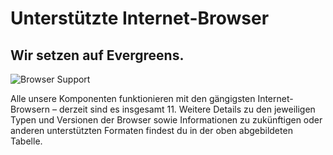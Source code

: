 # Unterstützte Internet-Browser

## Wir setzen auf Evergreens.

![Browser Support](assets/1_setup/3_scale-for-developers/Browser-support-scale.png)

Alle unsere Komponenten funktionieren mit den gängigsten Internet-Browsern – derzeit sind es insgesamt 11. 
Weitere Details zu den jeweiligen Typen und Versionen der Browser sowie Informationen zu zukünftigen oder anderen unterstützten Formaten findest du in der oben abgebildeten Tabelle.
